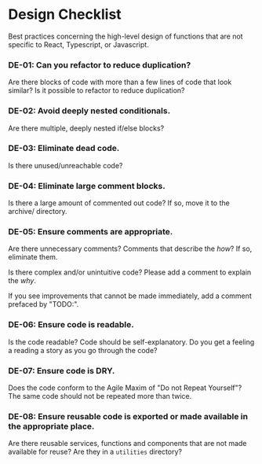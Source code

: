 # Design Checklist

Best practices concerning the high-level design of functions that are not specific to React, Typescript, or Javascript.

### DE-01: Can you refactor to reduce duplication?

Are there blocks of code with more than a few lines of code that look similar? Is it possible to refactor to reduce duplication?

### DE-02: Avoid deeply nested conditionals.

Are there multiple, deeply nested if/else blocks?

### DE-03: Eliminate dead code.

Is there unused/unreachable code?

### DE-04: Eliminate large comment blocks.

Is there a large amount of commented out code? If so, move it to the archive/ directory.

### DE-05: Ensure comments are appropriate.

Are there unnecessary comments? Comments that describe the _how_? If so, eliminate them.

Is there complex and/or unintuitive code? Please add a comment to explain the _why_.

If you see improvements that cannot be made immediately, add a comment prefaced by "TODO:".

### DE-06: Ensure code is readable.

Is the code readable? Code should be self-explanatory. Do you get a feeling a reading a story as you go through the code?

### DE-07: Ensure code is DRY.

Does the code conform to the Agile Maxim of "Do not Repeat Yourself"? The same code should not be repeated more than twice.

### DE-08: Ensure reusable code is exported or made available in the appropriate place.

Are there reusable services, functions and components that are not made available for reuse? Are they in a `utilities` directory?